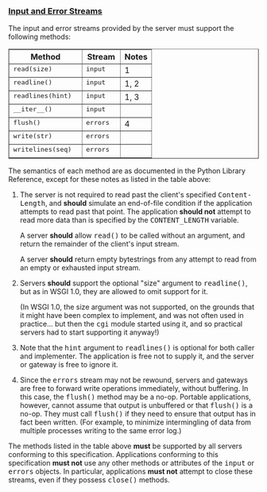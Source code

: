 ### [Input and Error Streams](#id25)

The input and error streams provided by the server must support
the following methods:

<table border="1" class="docutils">
<colgroup>
<col width="51%">
<col width="27%">
<col width="22%">
</colgroup>
<thead valign="bottom">
<tr><th class="head">Method</th>
<th class="head">Stream</th>
<th class="head">Notes</th>
</tr>
</thead>
<tbody valign="top">
<tr><td><tt class="docutils literal">read(size)</tt></td>
<td><tt class="docutils literal">input</tt></td>
<td>1</td>
</tr>
<tr><td><tt class="docutils literal">readline()</tt></td>
<td><tt class="docutils literal">input</tt></td>
<td>1, 2</td>
</tr>
<tr><td><tt class="docutils literal">readlines(hint)</tt></td>
<td><tt class="docutils literal">input</tt></td>
<td>1, 3</td>
</tr>
<tr><td><tt class="docutils literal">__iter__()</tt></td>
<td><tt class="docutils literal">input</tt></td>
<td>&nbsp;</td>
</tr>
<tr><td><tt class="docutils literal">flush()</tt></td>
<td><tt class="docutils literal">errors</tt></td>
<td>4</td>
</tr>
<tr><td><tt class="docutils literal">write(str)</tt></td>
<td><tt class="docutils literal">errors</tt></td>
<td>&nbsp;</td>
</tr>
<tr><td><tt class="docutils literal">writelines(seq)</tt></td>
<td><tt class="docutils literal">errors</tt></td>
<td>&nbsp;</td>
</tr>
</tbody>
</table>

The semantics of each method are as documented in the Python Library
Reference, except for these notes as listed in the table above:

1.  The server is not required to read past the client's specified
<tt class="docutils literal"><span class="pre">Content-Length</span></tt>, and **should** simulate an end-of-file
condition if the application attempts to read past that point.
The application **should not** attempt to read more data than is
specified by the <tt class="docutils literal">CONTENT_LENGTH</tt> variable.

    A server **should** allow <tt class="docutils literal">read()</tt> to be called without an argument,
and return the remainder of the client's input stream.

    A server **should** return empty bytestrings from any attempt to
read from an empty or exhausted input stream.

2.  Servers **should** support the optional "size" argument to <tt class="docutils literal">readline()</tt>,
but as in WSGI 1.0, they are allowed to omit support for it.

    (In WSGI 1.0, the size argument was not supported, on the grounds that
it might have been complex to implement, and was not often used in
practice...  but then the <tt class="docutils literal">cgi</tt> module started using it, and so
practical servers had to start supporting it anyway!)

3.  Note that the <tt class="docutils literal">hint</tt> argument to <tt class="docutils literal">readlines()</tt> is optional for
both caller and implementer.  The application is free not to
supply it, and the server or gateway is free to ignore it.

4.  Since the <tt class="docutils literal">errors</tt> stream may not be rewound, servers and gateways
are free to forward write operations immediately, without buffering.
In this case, the <tt class="docutils literal">flush()</tt> method may be a no-op.  Portable
applications, however, cannot assume that output is unbuffered
or that <tt class="docutils literal">flush()</tt> is a no-op.  They must call <tt class="docutils literal">flush()</tt> if
they need to ensure that output has in fact been written.  (For
example, to minimize intermingling of data from multiple processes
writing to the same error log.)

The methods listed in the table above **must** be supported by all
servers conforming to this specification.  Applications conforming
to this specification **must not** use any other methods or attributes
of the <tt class="docutils literal">input</tt> or <tt class="docutils literal">errors</tt> objects.  In particular, applications
**must not** attempt to close these streams, even if they possess
<tt class="docutils literal">close()</tt> methods.
